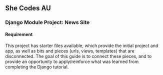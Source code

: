 ## She Codes AU

### Django Module Project: News Site

#### Requirement

This project has starter files available, which
provide the initial project and app, as well as bits and pieces (urls, views, templates) that are
disconnected. The goal of this guide is to connect these pieces, and to provide an opportunity to
apply/reinforce what was learned from completing the Django tutorial.

